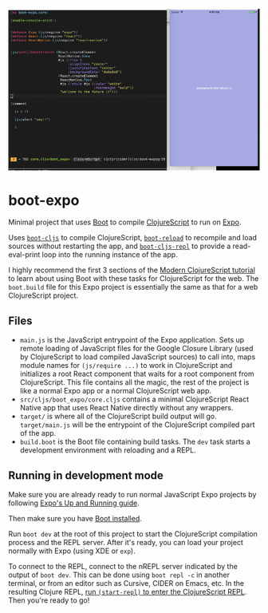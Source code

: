 ![boot-expo](demo.gif "boot-expo")

# boot-expo

Minimal project that uses [Boot](http://boot-clj.com) to
compile [ClojureScript](https://clojurescript.org) to run
on [Expo](https://expo.io).

Uses [`boot-cljs`](https://github.com/boot-clj/boot-cljs) to compile
ClojureScript, [`boot-reload`](https://github.com/adzerk-oss/boot-reload) to
recompile and load sources without restarting the app,
and [`boot-cljs-repl`](https://github.com/adzerk-oss/boot-cljs-repl) to provide
a read-eval-print loop into the running instance of the app.

I highly recommend the first 3 sections of
the [Modern ClojureScript tutorial](https://github.com/magomimmo/modern-cljs) to
learn about using Boot with these tasks for ClojureScript for the web. The
`boot.build` file for this Expo project is essentially the same as that for a
web ClojureScript project.

## Files

- `main.js` is the JavaScript entrypoint of the Expo application. Sets up remote
  loading of JavaScript files for the Google Closure Library (used by
  ClojureScript to load compiled JavaScript sources) to call into, maps module
  names for `(js/require ...)` to work in ClojureScript and initializes a root
  React component that waits for a root component from ClojureScript. This file
  contains all the magic, the rest of the project is like a normal Expo app or a
  normal ClojureScript web app.
- `src/cljs/boot_expo/core.cljs` contains a minimal ClojureScript React Native
  app that uses React Native directly without any wrappers.
- `target/` is where all of the ClojureScript build output will go.
  `target/main.js` will be the entrypoint of the ClojureScript compiled part of
  the app.
- `build.boot` is the Boot file containing build tasks. The `dev` task starts a
  development environment with reloading and a REPL.
  
## Running in development mode

Make sure you are already ready to run normal JavaScript Expo projects by
following [Expo's Up and Running guide](https://docs.expo.io/versions/latest/guides/up-and-running.html).

Then make sure you
have [Boot installed](https://github.com/boot-clj/boot#install).

Run `boot dev` at the root of this project to start the ClojureScript
compilation process and the REPL server. After it's ready, you can load your
project normally with Expo (using XDE or `exp`).

To connect to the REPL, connect to the nREPL server indicated by the output of
`boot dev`. This can be done using `boot repl -c` in another terminal, or from
an editor such as Cursive, CIDER on Emacs, etc. In the resulting Clojure
REPL,
[run `(start-repl)` to enter the ClojureScript REPL](https://github.com/adzerk-oss/boot-cljs-repl#repl).
Then you're ready to go!

